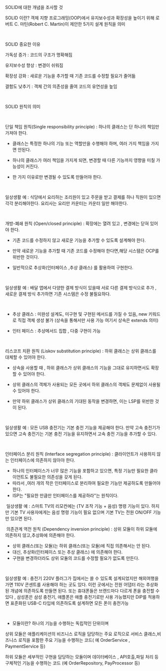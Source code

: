 SOLID에 대한 개념을 조사할 것 

SOLID 이란? 객체 지향 프로그래밍(OOP)에서 유지보수성과 확장성을 높이기 위해 로버트 C. 마틴(Robert C. Martin)이 제안한 5가지 설계 원칙을 의미

​

SOLID 중요한 이유

가독성 증가 : 코드의 구조가 명확해짐

유지보수성 향상 : 변경이 쉬워짐

확장성 강화 : 새로운 기능을 추가할 때 기존 코드를 수정할 필요가 줄어듦

결함도 낮추기 : 객체 간의 의존성을 줄여 코드의 유연성을 높임

​

SOLID 원칙의 의미

​

단일 책임 원칙(Single responsibility principle) : 하나의 클래스는 단 하나의 책임만 가져야 한다.

- 클래스는 특정한 하나의 기능 또는 역할만을 수행해야 하며, 여러 가지 책임을 가지면 안된다.

- 하나의 클래스가 여러 책임을 가지게 되면, 변경할 때 다른 기능까지 영향을 미칠 가능성이 커진다.

- 한 가지 이유로만 변경될 수 있도록 만들어야 한다. 

​

일상생활 예 : 식당에서 요리하는 조리원이 있고 주문을 받고 결제를 하나 직원이 있으면 각각 분리해야한다.  요리사는 요리만 카운터는 카운터 일만 해야한다.

​

개방-폐쇄 원칙 (Open/closed principle) : 확장에는 열려 있고 , 변경에는 닫혀 있어야 한다.

- 기존 코드를 수정하지 않고 새로운 기능을 추가할 수 있도록 설계해야 한다.

- 만약 새로운 기능을 추가할 때 기존 코드를 수정해야 한다면,해당 시스템은 OCP를 위반한 것이다.

- 일반적으로 추상화(인터페이스 ,추상 클래스) 를 활용하여 구현한다.

​

일상생활 예 : 배달 앱에서 다양한 결제 방식이 있을때 서로 다른 결제 방식으로 추가 , 새로운 결제 방식 추가하면 기존 시스템은 수정 불필요하다.

​

*  추상 클래스 : 미완성 설계도, 미구현 및 구현된 메서드를 가질 수 있음, new 키워드로 직접 객체 생성 불가 (상속을 통해서만 사용 가능 여기서 상속은 extends 의미)

*  인터 페이스 : 추상메서드 집합 ,  다중 구현이 가능

​

리스코프 치환 원칙 (Liskov substitution principle) : 하위 클래스는 상위 클래스를 대체할 수 있어야 한다.

- 상속을 사용할 때 , 하위 클래스가 상위 클래스의 기능을 그대로 유지하면서도 확장할 수 있어야 한다.

- 상위 클래스의 객체가 사용되는 모든 곳에서 하위 클래스의 객체도 문제없이 사용될 수 있어야 한다.

- 만약 하위 클래스가 상위 클래스의 기대된 동작을 변경하면, 이는 LSP를 위반한 것이 된다.

​

일상생활 예 : 모든 USB  충전기는 기본 충전 기능을 제공해야 한다. 만약 고속 충전기가 있으면 고속 충전기는 기본 충전 기능을 유지하면서 고속 충전 기능을 추가할 수 있다.

​

인터페이스 분리 원칙 (Interface segregation principle) : 클라이언트가 사용하지 않는 인터페이스에 의존하지 않아야 한다.

- 하나의 인터페이스가 너무 많은 기능을 포함하고 있으면, 특정 기능만 필요한 클라이언트도 불필요한 의존성을 갖게 된다.
- 따라서 ,여러 개의 작은 인터페이스로 분리하여 필요한 기능만 제공하도록 만들어야 한다.
- ISP는 "필요한 만큼만 인터페이스를 제공하라"는 원칙이다.

​
일상생활 예 : 스마트 TV의 리모컨에는 (TV 조작 기능 + 음성) 명령 기능이 있다.  하지만 기본 TV 사용자에게는 음성 명령 기능이 필요 없으며 기본 TV는 전원 ON/OFF 기능만 있으면 된다.

​
의존관계 역전 원칙 (Dependency inversion principle) : 상위 모듈이 하위 모듈에 의존하지 않고,추상화에 의존해야 한다.

- 상위 클래스(또는 모듈)는 하위 클래스(또는 모듈)에 직접 의존해서는 안 된다.
- 대신, 추상화(인터페이스 또는 추상 클래스) 에 의존해야 한다.
- 구현을 변경하더라도 상위 모듈의 코드를 수정할 필요가 없도록 만든다.

​

일상생활 예 : 충전기 220V 플러그가 집에서는 쓸 수 있도록 설계되었지만 해외여행을 가면 110V 콘센트를 사용해야 하는 곳도 있다. 이런 곳에서는 전원 어댑터 라는 추상화된 개념에 의존하도록 만들면 된다.
또는 휴대폰들은 브랜드마다 다르게 폰을 충전할 수 있다 , 삼성폰은 삼성 충전기, 애플폰은 애플 충전기로만 사용 가능했지만 DIP를 적용하면 표준화된 USB-C 타입에 의존하도록 설계하면 모든 폰이 충전가능

​

* 모듈이란? 하나의 기능을 수행하는 독립적인 단위이며 

상위 모듈은 애플리케이션의 비즈니스 로직을 담당하는 주요 로직으로 서비스 클래스,비즈니스 로직을 포함한 주요 기능을 수행하는 코드( 예 OrderService , PaymentService 등) 

하위 모듈은 세부적인 구현을 담당하는 모듈이며 데이터베이스 , API호출,파일 처리 등 구체적인 기능을 수행하는 코드 (예 OrderRepository, PayProcessor 등)
